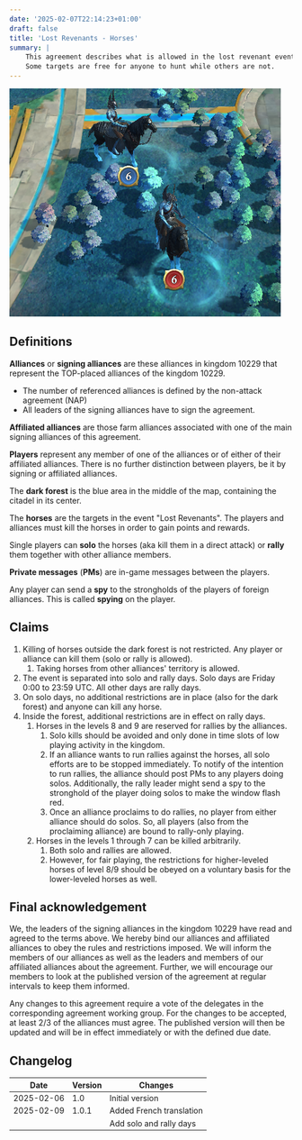 ```yaml
---
date: '2025-02-07T22:14:23+01:00'
draft: false
title: 'Lost Revenants - Horses'
summary: |
    This agreement describes what is allowed in the lost revenant event.
    Some targets are free for anyone to hunt while others are not.
---
```


![Screenshot of some horses](Horses.png)

## Definitions

**Alliances** or **signing alliances** are these alliances in kingdom 10229 that represent the TOP-placed alliances of the kingdom 10229.

- The number of referenced alliances is defined by the non-attack agreement (NAP)
- All leaders of the signing alliances have to sign the agreement.

**Affiliated alliances** are those farm alliances associated with one of the main signing alliances of this agreement.

**Players** represent any member of one of the alliances or of either of their affiliated alliances. There is no further distinction between players, be it by signing or affiliated alliances.

The **dark forest** is the blue area in the middle of the map, containing the citadel in its center.

The **horses** are the targets in the event "Lost Revenants". The players and alliances must kill the horses in order to gain points and rewards.

Single players can **solo** the horses (aka kill them in a direct attack) or **rally** them together with other alliance members.

**Private messages** (**PMs**) are in-game messages between the players.

Any player can send a **spy** to the strongholds of the players of foreign alliances. This is called **spying** on the player.

## Claims

1. Killing of horses outside the dark forest is not restricted. Any player or alliance can kill them (solo or rally is allowed).
   1. Taking horses from other alliances' territory is allowed.
1. The event is separated into solo and rally days.
   Solo days are Friday 0:00 to 23:59 UTC.
   All other days are rally days.
1. On solo days, no additional restrictions are in place (also for the dark forest) and anyone can kill any horse.
1. Inside the forest, additional restrictions are in effect on rally days.
   1. Horses in the levels 8 and 9 are reserved for rallies by the alliances.
      1. Solo kills should be avoided and only done in time slots of low playing activity in the kingdom.
      1. If an alliance wants to run rallies against the horses, all solo efforts are to be stopped immediately. To notify of the intention to run rallies, the alliance should post PMs to any players doing solos. Additionally, the rally leader might send a spy to the stronghold of the player doing solos to make the window flash red.
      1. Once an alliance proclaims to do rallies, no player from either alliance should do solos. So, all players (also from the proclaiming alliance) are bound to rally-only playing.
   1. Horses in the levels 1 through 7 can be killed arbitrarily.
      1. Both solo and rallies are allowed.
      1. However, for fair playing, the restrictions for higher-leveled horses of level 8/9 should be obeyed on a voluntary basis for the lower-leveled horses as well.

## Final acknowledgement

We, the leaders of the signing alliances in the kingdom 10229 have read and agreed to the terms above. We hereby bind our alliances and affiliated alliances to obey the rules and restrictions imposed. We will inform the members of our alliances as well as the leaders and members of our affiliated alliances about the agreement. Further, we will encourage our members to look at the published version of the agreement at regular intervals to keep them informed.

Any changes to this agreement require a vote of the delegates in the corresponding agreement working group. For the changes to be accepted, at least 2/3 of the alliances must agree. The published version will then be updated and will be in effect immediately or with the defined due date.

## Changelog

| Date       | Version | Changes                  |
|------------|---------|--------------------------|
| 2025-02-06 | 1.0     | Initial version          |
| 2025-02-09 | 1.0.1   | Added French translation |
|            |         | Add solo and rally days  |
